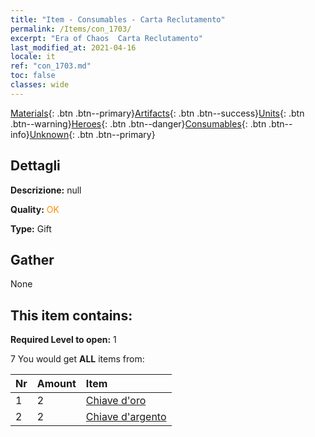 ```yaml
---
title: "Item - Consumables - Carta Reclutamento"
permalink: /Items/con_1703/
excerpt: "Era of Chaos  Carta Reclutamento"
last_modified_at: 2021-04-16
locale: it
ref: "con_1703.md"
toc: false
classes: wide
---
```

 [Materials](/it/Items/){: .btn .btn--primary}[Artifacts](/it/Items/Artifacts/){: .btn .btn--success}[Units](/it/Items/Units/){: .btn .btn--warning}[Heroes](/it/Items/Heroes/){: .btn .btn--danger}[Consumables](/it/Items/Consumables/){: .btn .btn--info}[Unknown](/it/Items/Unknown/){: .btn .btn--primary}

## Dettagli
 **Descrizione:** null

 **Quality:** <span style="color: #FF8C00">OK</span>

 **Type:** Gift

## Gather

  None

## This item contains:

 **Required Level to open:** 1

 7 You would get **ALL** items  from:

  | Nr | Amount |     Item    |
  |:---|:-------|:------------|
  | 1 | 2 | [Chiave d'oro](/it/Items/con_783/) |  | 
  | 2 | 2 | [Chiave d'argento](/it/Items/con_693/) |  | 
